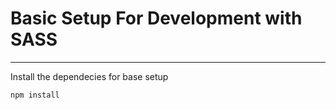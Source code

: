 # Basic Setup For Development with SASS

---

Install the dependecies for base setup

```nodejs
npm install
```


